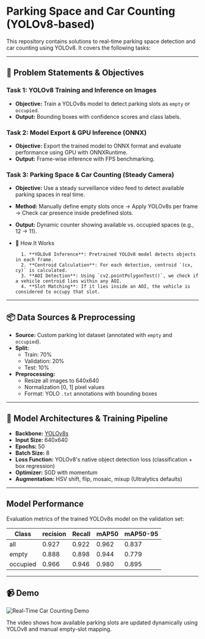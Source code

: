 # Parking Space and Car Counting (YOLOv8-based)

This repository contains solutions to real-time parking space detection and car counting using YOLOv8. It covers the following tasks:

---

## 🚩 Problem Statements & Objectives

### Task 1: YOLOv8 Training and Inference on Images
- **Objective:** Train a YOLOv8s model to detect parking slots as `empty` or `occupied`.
- **Output:** Bounding boxes with confidence scores and class labels.

### Task 2: Model Export & GPU Inference (ONNX)
- **Objective:** Export the trained model to ONNX format and evaluate performance using GPU with ONNXRuntime.
- **Output:** Frame-wise inference with FPS benchmarking.

### Task 3: Parking Space & Car Counting (Steady Camera)
- **Objective:** Use a steady surveillance video feed to detect available parking spaces in real time.
- **Method:** Manually define empty slots once → Apply YOLOv8s per frame → Check car presence inside predefined slots.
- **Output:** Dynamic counter showing available vs. occupied spaces (e.g., 12 → 11).
- 🧠 How It Works

        1. **YOLOv8 Inference**: Pretrained YOLOv8 model detects objects in each frame.
        2. **Centroid Calculation**: For each detection, centroid `(cx, cy)` is calculated.
        3. **AOI Detection**: Using `cv2.pointPolygonTest()`, we check if a vehicle centroid lies within any AOI.
        4. **Slot Matching**: If it lies inside an AOI, the vehicle is considered to occupy that slot.

---

## 📦 Data Sources & Preprocessing

- **Source:** Custom parking lot dataset (annotated with `empty` and `occupied`).
- **Split:**
  - Train: 70%
  - Validation: 20%
  - Test: 10%
- **Preprocessing:**
  - Resize all images to 640x640
  - Normalization [0, 1] pixel values
  - Format: YOLO `.txt` annotations with bounding boxes

---

## 🧠 Model Architectures & Training Pipeline

- **Backbone:** [YOLOv8s](https://github.com/ultralytics/ultralytics)
- **Input Size:** 640x640
- **Epochs:** 50  
- **Batch Size:** 8  
- **Loss Function:** YOLOv8's native object detection loss (classification + box regression)
- **Optimizer:** SGD with momentum  
- **Augmentation:** HSV shift, flip, mosaic, mixup (Ultralytics defaults)
  
---


## Model Performance

Evaluation metrics of the trained YOLOv8s model on the validation set:

| Class     | recision | Recall | mAP50 | mAP50-95 |
|-----------|----------|--------|-------|----------|
| all       |   0.927  | 0.922  | 0.962 | 0.837    |
| empty     |   0.888  | 0.898  | 0.944 | 0.779    |
| occupied  |   0.966  | 0.946  | 0.980 | 0.895    |


---

## 📹 Demo

![Real-Time Car Counting Demo](media/parking_demo.gif)

The video shows how available parking slots are updated dynamically using YOLOv8 and manual empty-slot mapping.


